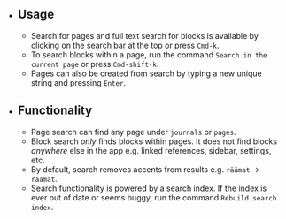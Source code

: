 - ## Usage
	- Search for pages and full text search for blocks is available by clicking on the search bar at the top or press `Cmd-k`.
	- To search blocks within a page, run the command `Search in the current page` or press `Cmd-shift-k`.
	- Pages can also be created from search by typing a new unique string and pressing `Enter`.
- ## Functionality
	- Page search can find any page under `journals` or `pages`.
	- Block search _only_ finds blocks within pages. It does not find blocks _anywhere_ else in the app e.g. linked references, sidebar, settings, etc.
	- By default, search removes accents from results e.g. `räämat` -> `raamat`.
	- Search functionality is powered by a search index. If the index is ever out of date or seems buggy, run the command `Rebuild search index`.